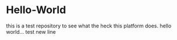 # Hello-World
this is a test repository to see what the heck this platform does.  hello world...
test new line
